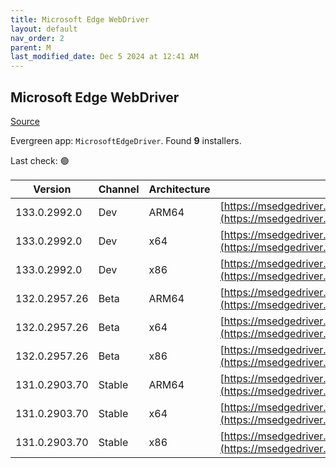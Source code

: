 ```yaml
---
title: Microsoft Edge WebDriver
layout: default
nav_order: 2
parent: M
last_modified_date: Dec 5 2024 at 12:41 AM
---
```


## Microsoft Edge WebDriver

[Source](https://www.microsoft.com/edge)

Evergreen app: `MicrosoftEdgeDriver`. Found **9** installers.

Last check: 🟢

| Version       | Channel | Architecture | URI                                                                                                                                            |
| ------------- | ------- | ------------ | ---------------------------------------------------------------------------------------------------------------------------------------------- |
| 133.0.2992.0  | Dev     | ARM64        | [https://msedgedriver.azureedge.net/133.0.2992.0/edgedriver_arm64.zip](https://msedgedriver.azureedge.net/133.0.2992.0/edgedriver_arm64.zip)   |
| 133.0.2992.0  | Dev     | x64          | [https://msedgedriver.azureedge.net/133.0.2992.0/edgedriver_win64.zip](https://msedgedriver.azureedge.net/133.0.2992.0/edgedriver_win64.zip)   |
| 133.0.2992.0  | Dev     | x86          | [https://msedgedriver.azureedge.net/133.0.2992.0/edgedriver_win32.zip](https://msedgedriver.azureedge.net/133.0.2992.0/edgedriver_win32.zip)   |
| 132.0.2957.26 | Beta    | ARM64        | [https://msedgedriver.azureedge.net/132.0.2957.26/edgedriver_arm64.zip](https://msedgedriver.azureedge.net/132.0.2957.26/edgedriver_arm64.zip) |
| 132.0.2957.26 | Beta    | x64          | [https://msedgedriver.azureedge.net/132.0.2957.26/edgedriver_win64.zip](https://msedgedriver.azureedge.net/132.0.2957.26/edgedriver_win64.zip) |
| 132.0.2957.26 | Beta    | x86          | [https://msedgedriver.azureedge.net/132.0.2957.26/edgedriver_win32.zip](https://msedgedriver.azureedge.net/132.0.2957.26/edgedriver_win32.zip) |
| 131.0.2903.70 | Stable  | ARM64        | [https://msedgedriver.azureedge.net/131.0.2903.70/edgedriver_arm64.zip](https://msedgedriver.azureedge.net/131.0.2903.70/edgedriver_arm64.zip) |
| 131.0.2903.70 | Stable  | x64          | [https://msedgedriver.azureedge.net/131.0.2903.70/edgedriver_win64.zip](https://msedgedriver.azureedge.net/131.0.2903.70/edgedriver_win64.zip) |
| 131.0.2903.70 | Stable  | x86          | [https://msedgedriver.azureedge.net/131.0.2903.70/edgedriver_win32.zip](https://msedgedriver.azureedge.net/131.0.2903.70/edgedriver_win32.zip) |
